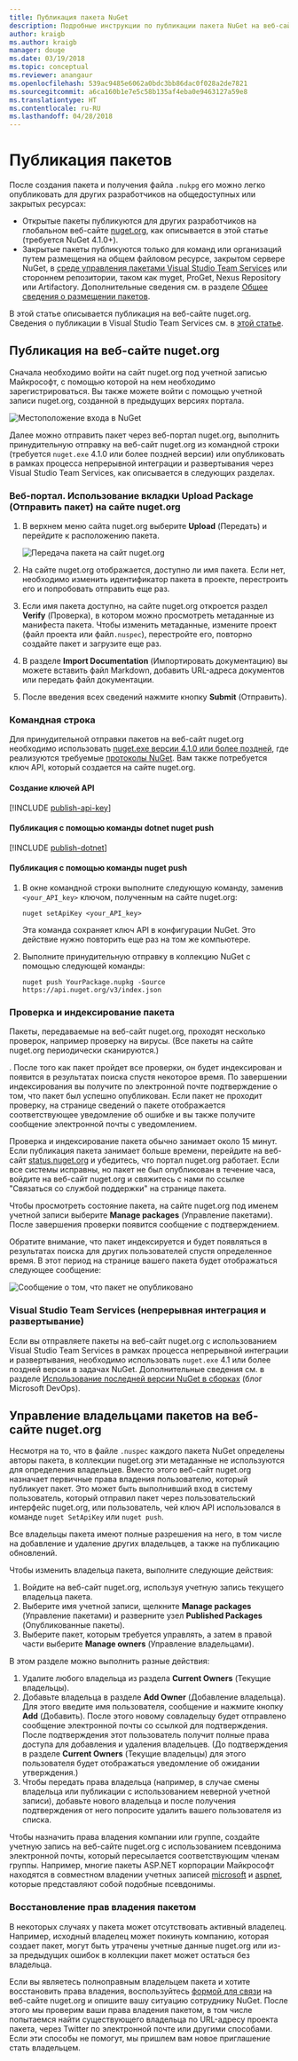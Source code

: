 ```yaml
---
title: Публикация пакета NuGet
description: Подробные инструкции по публикации пакета NuGet на веб-сайте nuget.org или в закрытых веб-каналах, а также по управлению владением пакетом nuget.org.
author: kraigb
ms.author: kraigb
manager: douge
ms.date: 03/19/2018
ms.topic: conceptual
ms.reviewer: anangaur
ms.openlocfilehash: 539ac9485e6062a0bdc3bb86dac0f028a2de7821
ms.sourcegitcommit: a6ca160b1e7e5c58b135af4eba0e9463127a59e8
ms.translationtype: HT
ms.contentlocale: ru-RU
ms.lasthandoff: 04/28/2018
---
```

# <a name="publishing-packages"></a>Публикация пакетов

После создания пакета и получения файла `.nukpg` его можно легко опубликовать для других разработчиков на общедоступных или закрытых ресурсах:

- Открытые пакеты публикуются для других разработчиков на глобальном веб-сайте [nuget.org](https://www.nuget.org/packages/manage/upload), как описывается в этой статье (требуется NuGet 4.1.0+).
- Закрытые пакеты публикуются только для команд или организаций путем размещения на общем файловом ресурсе, закрытом сервере NuGet, в [среде управления пакетами Visual Studio Team Services](https://www.visualstudio.com/docs/package/nuget/publish) или стороннем репозитории, таком как myget, ProGet, Nexus Repository или Artifactory. Дополнительные сведения см. в разделе [Общее сведения о размещении пакетов](../hosting-packages/overview.md).

В этой статье описывается публикация на веб-сайте nuget.org. Сведения о публикации в Visual Studio Team Services см. в [этой статье](https://www.visualstudio.com/docs/package/nuget/publish).

## <a name="publish-to-nugetorg"></a>Публикация на веб-сайте nuget.org

Сначала необходимо войти на сайт nuget.org под учетной записью Майкрософт, с помощью которой на нем необходимо зарегистрироваться. Вы также можете войти с помощью учетной записи nuget.org, созданной в предыдущих версиях портала.

![Местоположение входа в NuGet](media/publish_NuGetSignIn.png)

Далее можно отправить пакет через веб-портал nuget.org, выполнить принудительную отправку на веб-сайт nuget.org из командной строки (требуется `nuget.exe` 4.1.0 или более поздней версии) или опубликовать в рамках процесса непрерывной интеграции и развертывания через Visual Studio Team Services, как описывается в следующих разделах.

### <a name="web-portal-use-the-upload-package-tab-on-nugetorg"></a>Веб-портал. Использование вкладки Upload Package (Отправить пакет) на сайте nuget.org

1. В верхнем меню сайта nuget.org выберите **Upload** (Передать) и перейдите к расположению пакета.

    ![Передача пакета на сайт nuget.org](media/publish_UploadYourPackage.PNG)

1. На сайте nuget.org отображается, доступно ли имя пакета. Если нет, необходимо изменить идентификатор пакета в проекте, перестроить его и попробовать отправить еще раз.

1. Если имя пакета доступно, на сайте nuget.org откроется раздел **Verify** (Проверка), в котором можно просмотреть метаданные из манифеста пакета. Чтобы изменить метаданные, измените проект (файл проекта или файл`.nuspec`), перестройте его, повторно создайте пакет и загрузите еще раз.

1. В разделе **Import Documentation** (Импортировать документацию) вы можете вставить файл Markdown, добавить URL-адреса документов или передать файл документации.

1. После введения всех сведений нажмите кнопку **Submit** (Отправить).

### <a name="command-line"></a>Командная строка

Для принудительной отправки пакетов на веб-сайт nuget.org необходимо использовать [nuget.exe версии 4.1.0 или более поздней](https://www.nuget.org/downloads), где реализуются требуемые [протоколы NuGet](../api/nuget-protocols.md). Вам также потребуется ключ API, который создается на сайте nuget.org.

#### <a name="create-api-keys"></a>Создание ключей API

[!INCLUDE [publish-api-key](../quickstart/includes/publish-api-key.md)]

#### <a name="publish-with-dotnet-nuget-push"></a>Публикация с помощью команды dotnet nuget push

[!INCLUDE [publish-dotnet](../quickstart/includes/publish-dotnet.md)]

#### <a name="publish-with-nuget-push"></a>Публикация с помощью команды nuget push

1. В окне командной строки выполните следующую команду, заменив `<your_API_key>` ключом, полученным на сайте nuget.org:

    ```cli
    nuget setApiKey <your_API_key>
    ```

    Эта команда сохраняет ключ API в конфигурации NuGet. Это действие нужно повторить еще раз на том же компьютере.

1. Выполните принудительную отправку в коллекцию NuGet с помощью следующей команды:

    ```cli
    nuget push YourPackage.nupkg -Source https://api.nuget.org/v3/index.json
    ```

### <a name="package-validation-and-indexing"></a>Проверка и индексирование пакета

Пакеты, передаваемые на веб-сайт nuget.org, проходят несколько проверок, например проверку на вирусы. (Все пакеты на сайте nuget.org периодически сканируются.)

. После того как пакет пройдет все проверки, он будет индексирован и появится в результатах поиска спустя некоторое время. По завершении индексирования вы получите по электронной почте подтверждение о том, что пакет был успешно опубликован. Если пакет не проходит проверку, на странице сведений о пакете отображается соответствующее уведомление об ошибке и вы также получите сообщение электронной почты с уведомлением.

Проверка и индексирование пакета обычно занимает около 15 минут. Если публикация пакета занимает больше времени, перейдите на веб-сайт [status.nuget.org](https://status.nuget.org/) и убедитесь, что портал nuget.org работает. Если все системы исправны, но пакет не был опубликован в течение часа, войдите на веб-сайт nuget.org и свяжитесь с нами по ссылке "Связаться со службой поддержки" на странице пакета.

Чтобы просмотреть состояние пакета, на сайте nuget.org под именем учетной записи выберите **Manage packages** (Управление пакетами). После завершения проверки появится сообщение с подтверждением.

Обратите внимание, что пакет индексируется и будет появляться в результатах поиска для других пользователей спустя определенное время. В этот период на странице вашего пакета будет отображаться следующее сообщение:

![Сообщение о том, что пакет не опубликовано](media/publish_NotYetIndexed.png)

### <a name="visual-studio-team-services-cicd"></a>Visual Studio Team Services (непрерывная интеграция и развертывание)

Если вы отправляете пакеты на веб-сайт nuget.org с использованием Visual Studio Team Services в рамках процесса непрерывной интеграции и развертывания, необходимо использовать `nuget.exe` 4.1 или более поздней версии в задачах NuGet. Дополнительные сведения см. в разделе [Использование последней версии NuGet в сборках](https://blogs.msdn.microsoft.com/devops/2017/09/29/using-the-latest-nuget-in-your-build/) (блог Microsoft DevOps).

## <a name="managing-package-owners-on-nugetorg"></a>Управление владельцами пакетов на веб-сайте nuget.org

Несмотря на то, что в файле `.nuspec` каждого пакета NuGet определены авторы пакета, в коллекции nuget.org эти метаданные не используются для определения владельцев. Вместо этого веб-сайт nuget.org назначает первичные права владения пользователю, который публикует пакет. Это может быть выполнивший вход в систему пользователь, который отправил пакет через пользовательский интерфейс nuget.org, или пользователь, чей ключ API использовался в команде `nuget SetApiKey` или `nuget push`.

Все владельцы пакета имеют полные разрешения на него, в том числе на добавление и удаление других владельцев, а также на публикацию обновлений.

Чтобы изменить владельца пакета, выполните следующие действия:

1. Войдите на веб-сайт nuget.org, используя учетную запись текущего владельца пакета.
1. Выберите имя учетной записи, щелкните **Manage packages** (Управление пакетами) и разверните узел **Published Packages** (Опубликованные пакеты).
1. Выберите пакет, которым требуется управлять, а затем в правой части выберите **Manage owners** (Управление владельцами).

В этом разделе можно выполнить разные действия:

1. Удалите любого владельца из раздела **Current Owners** (Текущие владельцы).
1. Добавьте владельца в разделе **Add Owner** (Добавление владельца). Для этого введите имя пользователя, сообщение и нажмите кнопку **Add** (Добавить). После этого новому совладельцу будет отправлено сообщение электронной почты со ссылкой для подтверждения. После подтверждения этот пользователь получит полные права доступа для добавления и удаления владельцев. (До подтверждения в разделе **Current Owners** (Текущие владельцы) для этого пользователя будет отображаться уведомление об ожидании утверждения.)
1. Чтобы передать права владельца (например, в случае смены владельца или публикации с использованием неверной учетной записи), добавьте нового владельца и после получения подтверждения от него попросите удалить вашего пользователя из списка.

Чтобы назначить права владения компании или группе, создайте учетную запись на веб-сайте nuget.org с использованием псевдонима электронной почты, который пересылается соответствующим членам группы. Например, многие пакеты ASP.NET корпорации Майкрософт находятся в совместном владении учетных записей [microsoft](http://nuget.org/profiles/microsoft) и [aspnet](http://nuget.org/profiles/aspnet), которые представляют собой подобные псевдонимы.

### <a name="recovering-package-ownership"></a>Восстановление прав владения пакетом

В некоторых случаях у пакета может отсутствовать активный владелец. Например, исходный владелец может покинуть компанию, которая создает пакет, могут быть утрачены учетные данные nuget.org или из-за предыдущих ошибок в коллекции пакет может остаться без владельца.

Если вы являетесь полноправным владельцем пакета и хотите восстановить права владения, воспользуйтесь [формой для связи](https://www.nuget.org/policies/Contact) на веб-сайте nuget.org и опишите вашу ситуацию сотруднику NuGet. После этого мы проверим ваши права владения пакетом, в том числе попытаемся найти существующего владельца по URL-адресу проекта пакета, через Twitter по электронной почте или другими способами. Если эти способы не помогут, мы пришлем вам новое приглашение стать владельцем.
